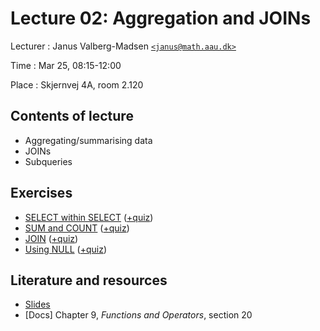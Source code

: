 # Lecture 02: Aggregation and JOINs

Lecturer
: Janus Valberg-Madsen [`<janus@math.aau.dk>`](mailto:janus@math.aau.dk)

Time
: Mar 25, 08:15-12:00

Place
: Skjernvej 4A, room 2.120


## Contents of lecture

- Aggregating/summarising data
- JOINs
- Subqueries


## Exercises

- [SELECT within SELECT](https://sqlzoo.net/wiki/SELECT_within_SELECT_Tutorial) ([+quiz](https://sqlzoo.net/wiki/Nested_SELECT_Quiz))
- [SUM and COUNT](https://sqlzoo.net/wiki/SUM_and_COUNT) ([+quiz](https://sqlzoo.net/wiki/SUM_and_COUNT_Quiz))
- [JOIN](https://sqlzoo.net/wiki/The_JOIN_operation) ([+quiz](https://sqlzoo.net/wiki/JOIN_Quiz))
- [Using NULL](https://sqlzoo.net/wiki/Using_Null) ([+quiz](https://sqlzoo.net/wiki/Using_Null_Quiz))


## Literature and resources

- [Slides](../slides/02-aggregation)
- [Docs] Chapter 9, _Functions and Operators_, section 20
